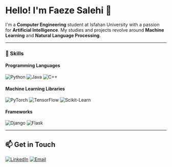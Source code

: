 # Hello! I'm Faeze Salehi 👋

I'm a **Computer Engineering** student at Isfahan University with a passion for **Artificial Intelligence**. My studies and projects revolve around **Machine Learning** and **Natural Language Processing**.

---

### 🔧 Skills

#### Programming Languages
![Python](https://img.shields.io/badge/Python-3.9-blue) 
![Java](https://img.shields.io/badge/Java-11-orange) 
![C++](https://img.shields.io/badge/C%2B%2B-11-red) 

#### Machine Learning Libraries
![PyTorch](https://img.shields.io/badge/PyTorch-1.9.0-orange) 
![TensorFlow](https://img.shields.io/badge/TensorFlow-2.5-orange) 
![Scikit-Learn](https://img.shields.io/badge/Scikit--Learn-0.24.2-blue) 

#### Frameworks
![Django](https://img.shields.io/badge/Django-3.2-green) 
![Flask](https://img.shields.io/badge/Flask-2.0-orange) 

---

## 📫 Get in Touch

[![LinkedIn](https://img.shields.io/badge/LinkedIn-Faeze%20Salehi-blue)](https://www.linkedin.com/in/faeze-salehi7) 
[![Email](https://img.shields.io/badge/Email-fasa.pub@gmail.com-red)](mailto:fasa.pub@gmail.com)
